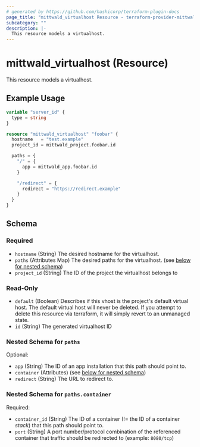 ```yaml
---
# generated by https://github.com/hashicorp/terraform-plugin-docs
page_title: "mittwald_virtualhost Resource - terraform-provider-mittwald"
subcategory: ""
description: |-
  This resource models a virtualhost.
---
```


# mittwald_virtualhost (Resource)

This resource models a virtualhost.

## Example Usage

```terraform
variable "server_id" {
  type = string
}

resource "mittwald_virtualhost" "foobar" {
  hostname   = "test.example"
  project_id = mittwald_project.foobar.id

  paths = {
    "/" = {
      app = mittwald_app.foobar.id
    }

    "/redirect" = {
      redirect = "https://redirect.example"
    }
  }
}
```

<!-- schema generated by tfplugindocs -->
## Schema

### Required

- `hostname` (String) The desired hostname for the virtualhost.
- `paths` (Attributes Map) The desired paths for the virtualhost. (see [below for nested schema](#nestedatt--paths))
- `project_id` (String) The ID of the project the virtualhost belongs to

### Read-Only

- `default` (Boolean) Describes if this vhost is the project's default virtual host. The default virtual host will never be deleted. If you attempt to delete this resource via terraform, it will simply revert to an unmanaged state.
- `id` (String) The generated virtualhost ID

<a id="nestedatt--paths"></a>
### Nested Schema for `paths`

Optional:

- `app` (String) The ID of an app installation that this path should point to.
- `container` (Attributes) (see [below for nested schema](#nestedatt--paths--container))
- `redirect` (String) The URL to redirect to.

<a id="nestedatt--paths--container"></a>
### Nested Schema for `paths.container`

Required:

- `container_id` (String) The ID of a container (!= the ID of a container *stack*) that this path should point to.
- `port` (String) A port number/protocol combination of the referenced container that traffic should be redirected to (example: `8080/tcp`)
